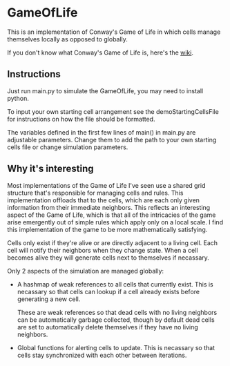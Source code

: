 
# GameOfLife

This is an implementation of Conway's Game of Life in which cells manage themselves locally as opposed to globally.

If you don't know what Conway's Game of Life is, here's the [wiki](https://conwaylife.com/wiki/Conway%27s_Game_of_Life).

## Instructions

Just run main.py to simulate the GameOfLife, you may need to install python. 

To input your own starting cell arrangement see the demoStartingCellsFile for instructions on how the file should be formatted. 

The variables defined in the first few lines of main() in main.py are adjustable parameters. Change them to add the path to your own starting cells file or change simulation parameters.

## Why it's interesting

Most implementations of the Game of Life I've seen use a shared grid structure that's responsible for managing cells and rules. This implementation offloads that to the cells, which are each only given information from their immediate neighbors. This reflects an interesting aspect of the Game of Life, which is that all of the intricacies of the game arise emergently out of simple rules which apply only on a local scale. I find this implementation of the game to be more mathematically satisfying.

Cells only exist if they're alive or are directly adjacent to a living cell. Each cell will notify their neighbors when they change state. When a cell becomes alive they will generate cells next to themselves if necassary.

Only 2 aspects of the simulation are managed globally:
- A hashmap of weak references to all cells that currently exist. This is necassary so that cells can lookup if a cell already exists before generating a new cell. 

    These are weak references so that dead cells with no living neighbors can be automatically garbage collected, though by default dead cells are set to automatically delete themselves if they have no living neighbors.
- Global functions for alerting cells to update. This is necassary so that cells stay synchronized with each other between iterations.
